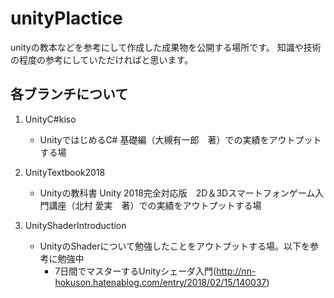 # unityPlactice

unityの教本などを参考にして作成した成果物を公開する場所です。
知識や技術の程度の参考にしていただければと思います。

## 各ブランチについて

1. UnityC#kiso
    - UnityではじめるC# 基礎編（大槻有一郎　著）での実績をアウトプットする場

1. UnityTextbook2018
    - Unityの教科書 Unity 2018完全対応版　2D＆3Dスマートフォンゲーム入門講座（北村 愛実　著）での実績をアウトプットする場

1. UnityShaderIntroduction
    - UnityのShaderについて勉強したことをアウトプットする場。以下を参考に勉強中
        - 7日間でマスターするUnityシェーダ入門(http://nn-hokuson.hatenablog.com/entry/2018/02/15/140037)